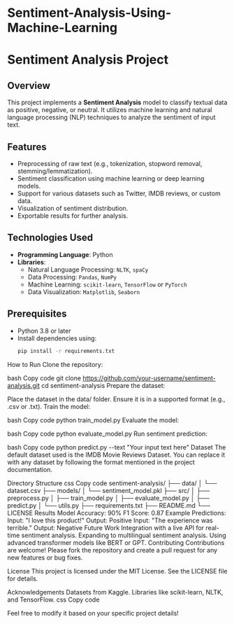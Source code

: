 # Sentiment-Analysis-Using-Machine-Learning
# Sentiment Analysis Project

## Overview
This project implements a **Sentiment Analysis** model to classify textual data as positive, negative, or neutral. It utilizes machine learning and natural language processing (NLP) techniques to analyze the sentiment of input text. 

## Features
- Preprocessing of raw text (e.g., tokenization, stopword removal, stemming/lemmatization).
- Sentiment classification using machine learning or deep learning models.
- Support for various datasets such as Twitter, IMDB reviews, or custom data.
- Visualization of sentiment distribution.
- Exportable results for further analysis.

## Technologies Used
- **Programming Language**: Python
- **Libraries**:
  - Natural Language Processing: `NLTK`, `spaCy`
  - Data Processing: `Pandas`, `NumPy`
  - Machine Learning: `scikit-learn`, `TensorFlow` or `PyTorch`
  - Data Visualization: `Matplotlib`, `Seaborn`

## Prerequisites
- Python 3.8 or later
- Install dependencies using:
  ```bash
  pip install -r requirements.txt
How to Run
Clone the repository:

bash
Copy code
git clone https://github.com/your-username/sentiment-analysis.git
cd sentiment-analysis
Prepare the dataset:

Place the dataset in the data/ folder.
Ensure it is in a supported format (e.g., .csv or .txt).
Train the model:

bash
Copy code
python train_model.py
Evaluate the model:

bash
Copy code
python evaluate_model.py
Run sentiment prediction:

bash
Copy code
python predict.py --text "Your input text here"
Dataset
The default dataset used is the IMDB Movie Reviews Dataset. You can replace it with any dataset by following the format mentioned in the project documentation.

Directory Structure
css
Copy code
sentiment-analysis/
├── data/
│   └── dataset.csv
├── models/
│   └── sentiment_model.pkl
├── src/
│   ├── preprocess.py
│   ├── train_model.py
│   ├── evaluate_model.py
│   ├── predict.py
│   └── utils.py
├── requirements.txt
├── README.md
└── LICENSE
Results
Model Accuracy: 90%
F1 Score: 0.87
Example Predictions:
Input: "I love this product!"
Output: Positive
Input: "The experience was terrible."
Output: Negative
Future Work
Integration with a live API for real-time sentiment analysis.
Expanding to multilingual sentiment analysis.
Using advanced transformer models like BERT or GPT.
Contributing
Contributions are welcome! Please fork the repository and create a pull request for any new features or bug fixes.

License
This project is licensed under the MIT License. See the LICENSE file for details.

Acknowledgements
Datasets from Kaggle.
Libraries like scikit-learn, NLTK, and TensorFlow.
css
Copy code

Feel free to modify it based on your specific project details!
